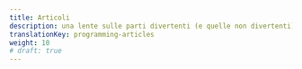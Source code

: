 ```yaml
---
title: Articoli
description: una lente sulle parti divertenti (e quelle non divertenti) della programmazione
translationKey: programming-articles
weight: 10
# draft: true
---
```

